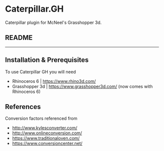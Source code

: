 # Caterpillar.GH
Caterpillar plugin for McNeel's Grasshopper 3d.

## README
---

## Installation & Prerequisites
To use Caterpillar GH you will need 
 - Rhinoceros 6   | https://www.rhino3d.com/
 - Grasshopper 3d | https://www.grasshopper3d.com/ (now comes with Rhinoceros 6)


## References
Conversion factors referenced from 

 - http://www.kylesconverter.com/
 - http://www.onlineconversion.com/
 - https://www.traditionaloven.com/
 - https://www.conversioncenter.net/

